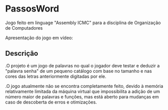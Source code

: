 # PassosWord

Jogo feito em linguage "Assembly ICMC" para a disciplina de Organização de Computadores

Apresentação do jogo em vídeo:

## Descrição

.O projeto é um jogo de palavras no qual o jogador deve testar e deduzir a "palavra senha" de um pequeno catálogo com base no tamanho e nas cores das letras anteriormente digitadas por ele.

.O jogo atualmente não se encontra completamente feito, devido à memória relativamente limitada da máquina virtual que impossibilita a adição de um número maior de palavras e funções, mas está aberto para mudanças em caso de descoberta de erros e otimizações.
